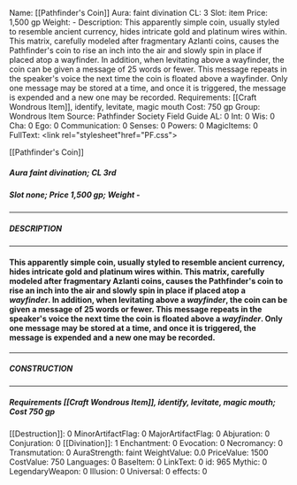 Name: [[Pathfinder's Coin]]
Aura: faint divination
CL: 3
Slot: item
Price: 1,500 gp
Weight: -
Description: This apparently simple coin, usually styled to resemble ancient currency, hides intricate gold and platinum wires within. This matrix, carefully modeled after fragmentary Azlanti coins, causes the Pathfinder's coin to rise an inch into the air and slowly spin in place if placed atop a wayfinder. In addition, when levitating above a wayfinder, the coin can be given a message of 25 words or fewer. This message repeats in the speaker's voice the next time the coin is floated above a wayfinder. Only one message may be stored at a time, and once it is triggered, the message is expended and a new one may be recorded.
Requirements: [[Craft Wondrous Item]], identify, levitate, magic mouth
Cost: 750 gp
Group: Wondrous Item
Source: Pathfinder Society Field Guide
AL: 0
Int: 0
Wis: 0
Cha: 0
Ego: 0
Communication: 0
Senses: 0
Powers: 0
MagicItems: 0
FullText: <link rel="stylesheet"href="PF.css"><div class="heading"><p class="alignleft">[[Pathfinder's Coin]]</p><div style="clear: both;"></div></div><div><h5><b>Aura </b>faint divination; <b>CL </b>3rd</h5><h5><b>Slot </b>none; <b>Price </b>1,500 gp; <b>Weight </b>-</h5></div><hr/><div><h5><b>DESCRIPTION</b></h5></div><hr/><div><h4><p>This apparently simple coin, usually styled to resemble ancient currency, hides intricate gold and platinum wires within. This matrix, carefully modeled after fragmentary Azlanti coins, causes the Pathfinder's coin to rise an inch into the air and slowly spin in place if placed atop a <i>wayfinder</i>. In addition, when levitating above a <i>wayfinder</i>, the coin can be given a message of 25 words or fewer. This message repeats in the speaker's voice the next time the coin is floated above a <i>wayfinder</i>. Only one message may be stored at a time, and once it is triggered, the message is expended and a new one may be recorded.</p></h4></div><hr/><div><h5><b>CONSTRUCTION</b></h5></div><hr/><div><h5><b>Requirements </b>[[Craft Wondrous Item]], <i>identify</i>, <i>levitate</i>, <i>magic mouth</i>; <b>Cost </b>750 gp</h5></div>
[[Destruction]]: 0
MinorArtifactFlag: 0
MajorArtifactFlag: 0
Abjuration: 0
Conjuration: 0
[[Divination]]: 1
Enchantment: 0
Evocation: 0
Necromancy: 0
Transmutation: 0
AuraStrength: faint
WeightValue: 0.0
PriceValue: 1500
CostValue: 750
Languages: 0
BaseItem: 0
LinkText: 0
id: 965
Mythic: 0
LegendaryWeapon: 0
Illusion: 0
Universal: 0
effects: 0
